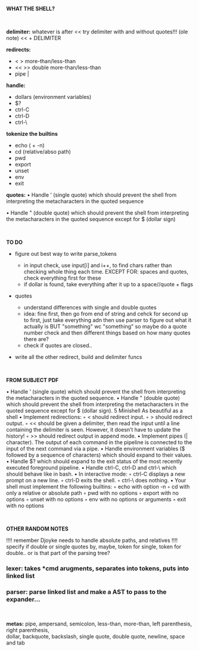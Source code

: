 <br/><br/>

**WHAT THE SHELL?**

<br/>

**delimiter:**  whatever is after <<
try delimiter with and without quotes!!! (ole note)
<< + DELIMITER

**redirects:** 
 - < > more-than/less-than 
 - << >> double more-than/less-than
 - pipe | 

**handle:** 
 - dollars (environment variables) 
 - $?
 - ctrl-C 
 - ctrl-D 
 - ctrl-\

**tokenize the builtins** 
 - echo ( + -n) 
 - cd (relative/abso path)
 - pwd 
 - export
 - unset
 - env
 - exit

**quotes:**
• Handle ’ (single quote) which should prevent the shell from interpreting the metacharacters in the quoted sequence

• Handle " (double quote) which should prevent the shell from interpreting the metacharacters in the quoted sequence except for $ (dollar sign)

<br/>

**TO DO**

 - figure out best way to write parse_tokens
	- in input check, use input[i] and i++, to find chars rather than checking whole thing each time. EXCEPT FOR: spaces and quotes, check everything first for these
	- if dollar is found, take everything after it up to a space//quote + flags

 - quotes
	- understand differences with single and double quotes
	- idea: fine first, then go from end of string and cehck for second up to first, just take everything adn then use parser to figure out what it actually is BUT "something" wc "something" so maybe do a quote number check and then different things based on how many quotes there are?
	- check if quotes are closed..

 - write all the other redirect, build and delimiter funcs

<br/>

**FROM SUBJECT PDF**

• Handle ’ (single quote) which should prevent the shell from interpreting the metacharacters in the quoted sequence.
• Handle " (double quote) which should prevent the shell from interpreting the metacharacters in the quoted sequence except for $ (dollar sign).
5
Minishell As beautiful as a shell
• Implement redirections:
◦ < should redirect input.
◦ > should redirect output.
◦ << should be given a delimiter, then read the input until a line containing the
delimiter is seen. However, it doesn’t have to update the history!
◦ >> should redirect output in append mode.
• Implement pipes (| character). The output of each command in the pipeline is
connected to the input of the next command via a pipe.
• Handle environment variables ($ followed by a sequence of characters) which
should expand to their values.
• Handle $? which should expand to the exit status of the most recently executed
foreground pipeline.
• Handle ctrl-C, ctrl-D and ctrl-\ which should behave like in bash.
• In interactive mode:
◦ ctrl-C displays a new prompt on a new line.
◦ ctrl-D exits the shell.
◦ ctrl-\ does nothing.
• Your shell must implement the following builtins:
◦ echo with option -n
◦ cd with only a relative or absolute path
◦ pwd with no options
◦ export with no options
◦ unset with no options
◦ env with no options or arguments
◦ exit with no options

<br/>

**OTHER RANDOM NOTES**

!!!! remember Djoyke needs to handle absolute paths, and relatives
!!!! specify if double or single quotes by, maybe, token for single, token for double.. or is that 
part of the parsing tree?

### **lexer:** takes *cmd arugments, separates into tokens, puts into linked list

### **parser:** parse linked list and make a AST to pass to the expander...

<br/>

**metas:** pipe, ampersand, semicolon, less-than, more-than, left parenthesis, right parenthesis, <br/>
dollar, backquote, backslash, single quote, double quote, newline, space and tab
